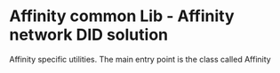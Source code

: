 # Affinity common Lib - Affinity network DID solution

Affinity specific utilities. The main entry point is the class called Affinity
